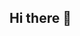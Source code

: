 ﻿## Hi there 👋

<!--
**Doguus12/Doguus12** is a ✨ _special_ ✨ repository because its `README.md` (this file) appears on your GitHub profile.

Here are some ideas to get you started:


Name: Dogus Ali Metin
Email: dmetin@my.waketech.edu

My GitHub Account
I created this GitHub account in [month/year] as part of my studies in [your field/course]. I plan to use it to showcase my projects and collaborate with other developers. My goal is to build a portfolio of work and contribute to open-source projects.

This Repository
This repository, named 'Dogus12', is my personal GitHub Pages site. It serves as a landing page for my GitHub profile and will host information about me and my projects. I created it as part of a GitHub assignment to learn about repository management and GitHub Pages.

Cloning Process
I followed some steps.
Installed GitHub Desktop on my computer.
Logged into GitHub Desktop with my GitHub account.
Clicked on the '+' icon in GitHub Desktop and selected 'Clone a repository'.
Chose the 'Dogus12' repository from the list.
Selected a local path on my computer to store the repository.
Clicked 'Clone' to download the repository to my local machine.

- 🔭 I’m currently working on my assignments.
- 🌱 I’m currently learning and improving my computer skills with this class.

